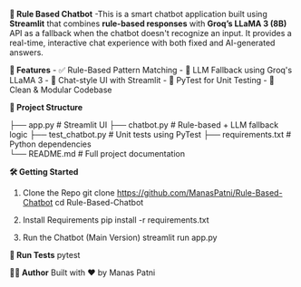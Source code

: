 **🤖 Rule Based Chatbot**
-This is a smart chatbot application built using **Streamlit** that combines **rule-based responses** with **Groq’s LLaMA 3 (8B)** API as a fallback when the chatbot doesn't recognize an input. It provides a real-time, interactive chat experience with both fixed and AI-generated answers.

**🚀 Features**
      - ✅ Rule-Based Pattern Matching
      - 🤖 LLM Fallback using Groq's LLaMA 3
      - 💬 Chat-style UI with Streamlit
      - 🧪 PyTest for Unit Testing
      - 🧼 Clean & Modular Codebase

**📂 Project Structure**


├── app.py               # Streamlit UI
├── chatbot.py           # Rule-based + LLM fallback logic
├── test_chatbot.py      # Unit tests using PyTest
├── requirements.txt     # Python dependencies              
└── README.md            # Full project documentation

**🛠️ Getting Started**

1. Clone the Repo
  git clone https://github.com/ManasPatni/Rule-Based-Chatbot
  cd Rule-Based-Chatbot

2. Install Requirements
   pip install -r requirements.txt

3. Run the Chatbot (Main Version)
   streamlit run app.py

**🧪 Run Tests**
    pytest

**👨‍💻 Author**
  Built with ❤️ by Manas Patni




